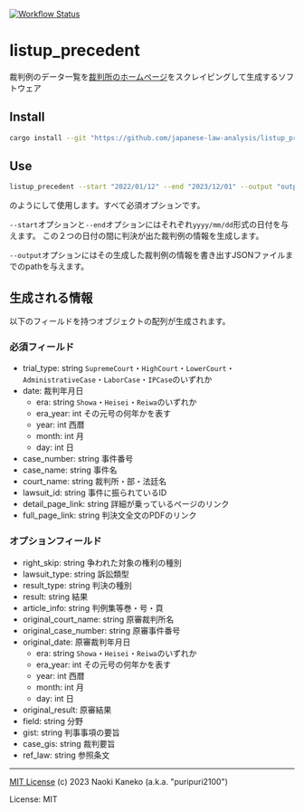 [![Workflow Status](https://github.com/japanese-law-analysis/listup_precedent/workflows/Rust%20CI/badge.svg)](https://github.com/japanese-law-analysis/listup_precedent/actions?query=workflow%3A%22Rust%2BCI%22)

# listup_precedent

裁判例のデータ一覧を[裁判所のホームページ](https://www.courts.go.jp/index.html)をスクレイピングして生成するソフトウェア

## Install

```sh
cargo install --git "https://github.com/japanese-law-analysis/listup_precedent.git"
```

## Use

```sh
listup_precedent --start "2022/01/12" --end "2023/12/01" --output "output.json"
```

のようにして使用します。すべて必須オプションです。

`--start`オプションと`--end`オプションにはそれぞれ`yyyy/mm/dd`形式の日付を与えます。
この２つの日付の間に判決が出た裁判例の情報を生成します。

`--output`オプションにはその生成した裁判例の情報を書き出すJSONファイルまでのpathを与えます。

## 生成される情報

以下のフィールドを持つオブジェクトの配列が生成されます。

### 必須フィールド

- trial_type: string `SupremeCourt`・`HighCourt`・`LowerCourt`・`AdministrativeCase`・`LaborCase`・`IPCase`のいずれか
- date: 裁判年月日
  - era: string `Showa`・`Heisei`・`Reiwa`のいずれか
  - era_year: int その元号の何年かを表す
  - year: int 西暦
  - month: int 月
  - day: int 日
- case_number: string 事件番号
- case_name: string 事件名
- court_name: string 裁判所・部・法廷名
- lawsuit_id: string 事件に振られているID
- detail_page_link: string 詳細が乗っているページのリンク
- full_page_link: string 判決文全文のPDFのリンク

### オプションフィールド

- right_skip: string 争われた対象の権利の種別
- lawsuit_type: string 訴訟類型
- result_type: string 判決の種別
- result: string 結果
- article_info: string 判例集等巻・号・頁
- original_court_name: string 原審裁判所名
- original_case_number: string 原審事件番号
- original_date: 原審裁判年月日
  - era: string `Showa`・`Heisei`・`Reiwa`のいずれか
  - era_year: int その元号の何年かを表す
  - year: int 西暦
  - month: int 月
  - day: int 日
- original_result: 原審結果
- field: string 分野
- gist: string 判事事項の要旨
- case_gis: string 裁判要旨
- ref_law: string 参照条文


---
[MIT License](https://github.com/japanese-law-analysis/listup_precedent/blob/master/LICENSE)
(c) 2023 Naoki Kaneko (a.k.a. "puripuri2100")


License: MIT
